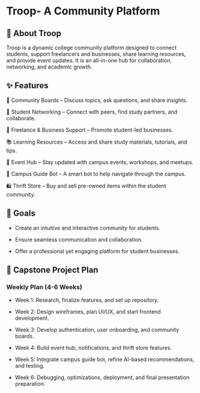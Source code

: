 # Troop- A Community Platform

## 🚀 About Troop

Troop is a dynamic college community platform designed to connect students, support freelancers and businesses, share learning resources, and provide event updates. It is an all-in-one hub for collaboration, networking, and academic growth.

## ✨ Features

📌 Community Boards – Discuss topics, ask questions, and share insights.

👥 Student Networking – Connect with peers, find study partners, and collaborate.

💼 Freelance & Business Support – Promote student-led businesses.

📚 Learning Resources – Access and share study materials, tutorials, and tips.

📅 Event Hub – Stay updated with campus events, workshops, and meetups.

🤖 Campus Guide Bot – A smart bot to help navigate through the campus.

🛍️ Thrift Store – Buy and sell pre-owned items within the student community.

## 🎯 Goals

- Create an intuitive and interactive community for students.

- Ensure seamless communication and collaboration.

- Offer a professional yet engaging platform for student businesses.


## 📌 Capstone Project Plan

### Weekly Plan (4-6 Weeks)

- Week 1: Research, finalize features, and set up repository.

- Week 2: Design wireframes, plan UI/UX, and start frontend development.

- Week 3: Develop authentication, user onboarding, and community boards.

- Week 4: Build event hub, notifications, and thrift store features.

- Week 5: Integrate campus guide bot, refine AI-based recommendations, and testing.

- Week 6: Debugging, optimizations, deployment, and final presentation preparation.

